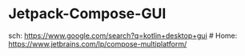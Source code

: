 # Jetpack-Compose-GUI
sch: https://www.google.com/search?q=kotlin+desktop+gui # Home: https://www.jetbrains.com/lp/compose-multiplatform/
